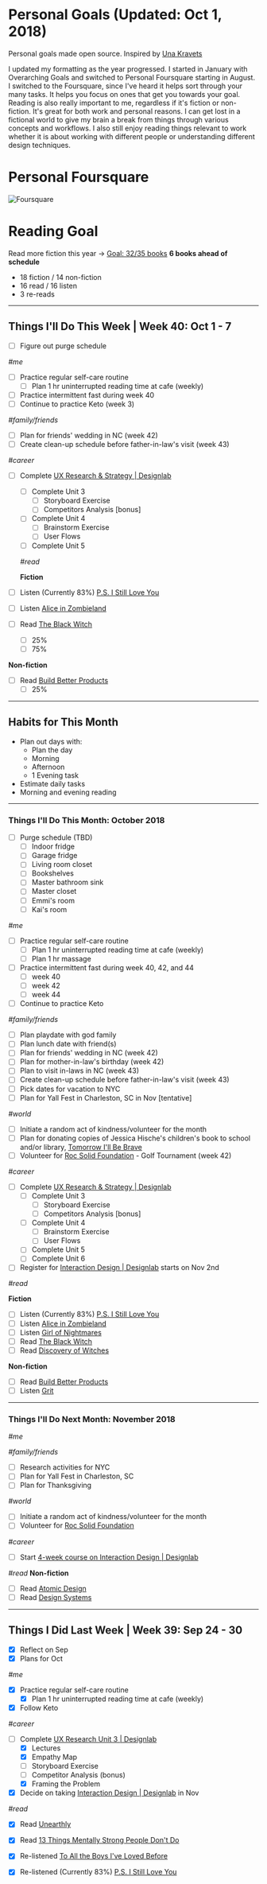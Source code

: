 Personal Goals (Updated: Oct  1, 2018)
==============

Personal goals made open source. Inspired by [Una Kravets](https://una.im/personal-goals-guide/)

I updated my formatting as the year progressed. I started in January with Overarching Goals and switched to Personal Foursquare starting in August. I switched to the Foursquare, since I've heard it helps sort through your many tasks. It helps you focus on ones that get you towards your goal. Reading is also really important to me, regardless if it's fiction or non-fiction. It's great for both work and personal reasons. I can get lost in a fictional world to give my brain a break from things through various concepts and workflows. I also still enjoy reading things relevant to work whether it is about working with different people or understanding different design techniques. 

# Personal Foursquare
![Foursquare](https://github.com/candicodeit/personal-goals/blob/master/imgs/2018-foursquare.png?raw=true "2018 Personal Foursquare")

# Reading Goal
Read more fiction this year -> [Goal: 32/35 books](https://www.goodreads.com/user_challenges/10348403) 
**6 books ahead of schedule**
  - 18 fiction / 14 non-fiction
  - 16 read /  16 listen
  - 3 re-reads
---

## Things I'll Do This Week | Week 40: Oct 1 - 7

- [ ] Figure out purge schedule

_#me_
- [ ] Practice regular self-care routine
  - [ ] Plan 1 hr uninterrupted reading time at cafe (weekly)
- [ ] Practice intermittent fast during week 40
- [ ] Continue to practice Keto (week 3)

_#family/friends_
- [ ] Plan for friends' wedding in NC (week 42)
- [ ] Create clean-up schedule before father-in-law's visit (week 43)

_#career_ 
- [ ] Complete [UX Research & Strategy | Designlab](https://trydesignlab.com/ux-design-course/)
  - [ ] Complete Unit 3
    - [ ] Storyboard Exercise
    - [ ] Competitors Analysis [bonus]
  - [ ] Complete Unit 4
    - [ ] Brainstorm Exercise
    - [ ] User Flows
  - [ ] Complete Unit 5

  _#read_

  **Fiction**
- [ ] Listen (Currently 83%) [P.S. I Still Love You](https://www.goodreads.com/book/show/25606271-p-s-i-still-love-you)
- [ ] Listen [Alice in Zombieland](https://www.goodreads.com/book/show/11300302-alice-in-zombieland)
- [ ] Read [The Black Witch](https://www.goodreads.com/book/show/25740412-the-black-witch)
  - [ ] 25%
  - [ ] 75%

**Non-fiction**
- [ ] Read [Build Better Products](https://www.goodreads.com/book/show/32856281-build-better-products) 
  - [ ] 25%
  
---

## Habits for This Month
- Plan out days with: 
  - Plan the day
  - Morning
  - Afternoon
  - 1 Evening task
- Estimate daily tasks
- Morning and evening reading
  
---

### Things I'll Do This Month: October 2018

- [ ] Purge schedule (TBD)
  - [ ] Indoor fridge
  - [ ] Garage fridge
  - [ ] Living room closet
  - [ ] Bookshelves
  - [ ] Master bathroom sink
  - [ ] Master closet
  - [ ] Emmi's room
  - [ ] Kai's room 

_#me_
- [ ] Practice regular self-care routine
  - [ ] Plan 1 hr uninterrupted reading time at cafe (weekly)
  - [ ] Plan 1 hr massage 
- [ ] Practice intermittent fast during week 40, 42, and 44
  - [ ] week 40
  - [ ] week 42
  - [ ] week 44
- [ ] Continue to practice Keto

_#family/friends_
- [ ] Plan playdate with god family
- [ ] Plan lunch date with friend(s)
- [ ] Plan for friends' wedding in NC (week 42)
- [ ] Plan for mother-in-law's birthday (week 42)
- [ ] Plan to visit in-laws in NC (week 43)
- [ ] Create clean-up schedule before father-in-law's visit (week 43)
- [ ] Pick dates for vacation to NYC
- [ ] Plan for Yall Fest in Charleston, SC in Nov [tentative]

_#world_
- [ ] Initiate a random act of kindness/volunteer for the month
- [ ] Plan for donating copies of Jessica Hische's children's book to school and/or library, [Tomorrow I'll Be Brave](https://smile.amazon.com/gp/product/1524787019/ref=smi_www_rco2_go_smi_1405964225?_encoding=UTF8&ie=UTF8&linkCode=sl1&linkId=14ae1dab4dd3b2f37f22cb83f7828a46&tag=jesshisc-20)
- [ ] Volunteer for [Roc Solid Foundation](http://rocsolidfoundation.org/) - Golf Tournament (week 42)

_#career_ 
- [ ] Complete [UX Research & Strategy | Designlab](https://trydesignlab.com/ux-design-course/)
  - [ ] Complete Unit 3
    - [ ] Storyboard Exercise
    - [ ] Competitors Analysis [bonus]
  - [ ] Complete Unit 4
    - [ ] Brainstorm Exercise
    - [ ] User Flows
  - [ ] Complete Unit 5
  - [ ] Complete Unit 6
- [ ] Register for [Interaction Design | Designlab](https://trydesignlab.com/interaction-design-course/) starts on Nov 2nd

_#read_

**Fiction**
- [ ] Listen (Currently 83%) [P.S. I Still Love You](https://www.goodreads.com/book/show/25606271-p-s-i-still-love-you)
- [ ] Listen [Alice in Zombieland](https://www.goodreads.com/book/show/11300302-alice-in-zombieland)
- [ ] Listen [Girl of Nightmares](https://www.goodreads.com/book/show/12507214-girl-of-nightmares)
- [ ] Read [The Black Witch](https://www.goodreads.com/book/show/25740412-the-black-witch)
- [ ] Read [Discovery of Witches](https://www.goodreads.com/book/show/8667848-a-discovery-of-witches)

**Non-fiction**
- [ ] Read [Build Better Products](https://www.goodreads.com/book/show/32856281-build-better-products)
- [ ] Listen [Grit](https://www.goodreads.com/book/show/27213329-grit)
--- 

### Things I'll Do Next Month: November 2018
_#me_

_#family/friends_
- [ ] Research activities for NYC
- [ ] Plan for Yall Fest in Charleston, SC
- [ ] Plan for Thanksgiving 

_#world_
- [ ] Initiate a random act of kindness/volunteer for the month
- [ ] Volunteer for [Roc Solid Foundation](http://rocsolidfoundation.org/) 

_#career_
 - [ ] Start [4-week course on Interaction Design | Designlab](https://trydesignlab.com/interaction-design-course/)
  
_#read_
**Non-fiction**
- [ ] Read [Atomic Design](https://www.goodreads.com/book/show/29567165-atomic-design) 
- [ ] Read [Design Systems](https://www.goodreads.com/book/show/35857970-design-systems) 

--- 
## Things I Did Last Week | Week 39: Sep 24 - 30

- [x] Reflect on Sep
- [x] Plans for Oct

_#me_
- [x] Practice regular self-care routine
  - [x] Plan 1 hr uninterrupted reading time at cafe (weekly)
- [x] Follow Keto

_#career_
- [ ] Complete [UX Research Unit 3 | Designlab](https://trydesignlab.com/course/units/3/?next=1)
  - [x] Lectures
  - [x] Empathy Map
  - [ ] Storyboard Exercise
  - [ ] Competitor Analysis (bonus)
  - [x] Framing the Problem 
- [x] Decide on taking [Interaction Design | Designlab](https://trydesignlab.com/interaction-design-course/) in Nov

_#read_
- [x] Read [Unearthly](https://www.goodreads.com/book/show/7488244-unearthly)
- [x] Read [13 Things Mentally Strong People Don't Do](https://www.goodreads.com/book/show/24903925-13-things-mentally-strong-people-don-t-do) 
- [x] Re-listened [To All the Boys I've Loved Before](https://www.goodreads.com/book/show/22558034-to-all-the-boys-i-ve-loved-before)
- [x] Re-listened (Currently 83%) [P.S. I Still Love You](https://www.goodreads.com/book/show/20698530-p-s-i-still-love-you)

